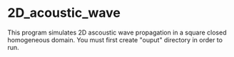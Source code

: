 # 2D_acoustic_wave
This program simulates 2D ascoustic wave propagation in a square closed homogeneous domain.
You must first create "ouput" directory in order to run.